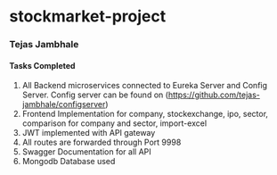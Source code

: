# stockmarket-project

### Tejas Jambhale

#### Tasks Completed
1. All Backend microservices connected to Eureka Server and Config Server. Config server can be found on (https://github.com/tejas-jambhale/configserver)
2. Frontend Implementation for company, stockexchange, ipo, sector, comparison for company and sector, import-excel
3. JWT implemented with API gateway
4. All routes are forwarded through Port 9998
5. Swagger Documentation for all API
6. Mongodb Database used
